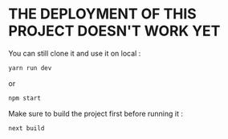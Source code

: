 # THE DEPLOYMENT OF THIS PROJECT DOESN'T WORK YET 

You can still clone it and use it on local :

```bash
yarn run dev
```
or
```bash
npm start
```
Make sure to build the project first before running it :

```bash
next build
```
